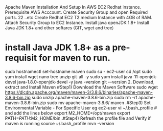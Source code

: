 
Apache Maven Installation And Setup In AWS EC2 Redhat Instance.
Prerequisite
AWS Acccount.
Create Security Group and open Required ports.
22 ..etc
Create Redhat EC2 T2.medium Instance with 4GB of RAM.
Attach Security Group to EC2 Instance.
Install java openJDK 1.8+
Install Java JDK 1.8+ and other softares (GIT, wget and tree)
# install Java JDK 1.8+ as a pre-requisit for maven to run.

sudo hostnamectl set-hostname maven
sudo su - ec2-user
cd /opt
sudo yum install wget nano tree unzip git-all -y
sudo yum install java-11-openjdk-devel java-1.8.0-openjdk-devel -y
java -version
git --version
2. Download, extract and Install Maven
#Step1) Download the Maven Software
sudo wget https://dlcdn.apache.org/maven/maven-3/3.8.6/binaries/apache-maven-3.8.6-bin.zip
sudo unzip apache-maven-3.8.6-bin.zip
sudo rm -rf apache-maven-3.8.6-bin.zip
sudo mv apache-maven-3.8.6/ maven
.#Step3) Set Environmental Variable - For Specific User eg ec2-user
vi ~/.bash_profile  # and add the lines below
export M2_HOME=/opt/maven
export PATH=$PATH:$M2_HOME/bin
.#Step4) Refresh the profile file and Verify if maven is running
source ~/.bash_profile
mvn -version

